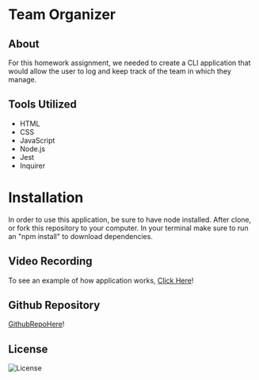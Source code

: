 # Team Organizer

## About

For this homework assignment, we needed to create a CLI application that would allow the user to log and keep track of the team in which they manage.

## Tools Utilized
<ul>
<li>HTML</li>
<li>CSS</li>
<li>JavaScript</li>
<li>Node.js</li>
<li>Jest</li>
<li>Inquirer</li>
</ul>

# Installation
In order to use this application, be sure to have node installed. After clone, or fork this repository to your computer. In your terminal make sure to run an "npm install" to download dependencies.



## Video Recording
To see an example of how application works, [Click Here]()!

## Github Repository
[GithubRepoHere]()!

## License
![License](https://img.shields.io/badge/License-MIT-blue.svg "License Badge")
